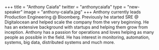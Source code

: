 +++
title = "Anthony Caiafa"
twitter = "anthonycaiafa"
type = "new-speaker"
image = "anthony-caiafa.jpg"
+++
Anthony currently leads Production Engineering @ Bloomberg. Previously he started SRE @ Digitalocean and helped scale the company from the very beginning. He has an extensive background with startups and helping them grow from inception. Anthony has a passion for operations and loves helping as many people as possible in the field. He has interest in monitoring, automation, systems, big data, distributed systems and much more.